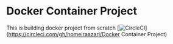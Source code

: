 # Docker Container Project
This is building docker project from scratch
[![CircleCI](https://circleci.com/gh/homeiraazari/uncdocker.svg?style=svg)](https://circleci.com/gh/homeiraazari/Docker Container Project)
